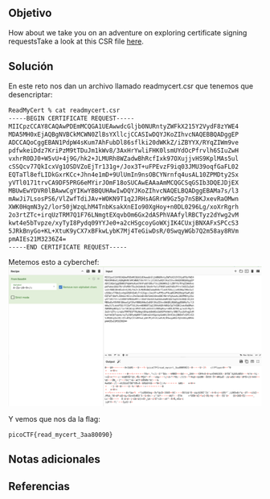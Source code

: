 ## Objetivo
How about we take you on an adventure on exploring certificate signing requestsTake a look at this CSR file [here](https://artifacts.picoctf.net/c/421/readmycert.csr).
## Solución
En este reto nos dan un archivo llamado readmycert.csr que tenemos que desencriptar:

```
ReadMyCert % cat readmycert.csr 
-----BEGIN CERTIFICATE REQUEST-----
MIICpzCCAY8CAQAwPDEmMCQGA1UEAwwdcGljb0NURntyZWFkX215Y2VydF8zYWE4
MDA5MH0xEjAQBgNVBCkMCWN0ZlBsYXllcjCCASIwDQYJKoZIhvcNAQEBBQADggEP
ADCCAQoCggEBAN1PdpW4sKum7AhFubDl86sflki20dWKkZ/iZBYYX/RYqZIWm9ve
pdfwkeiDdz7KriPzM9tTDuJm1kWv8/3AxHrYwliFHK0lsmUYdOcPfrvlh6SIuZwH
vxhrR0DJ0+W5vU+4j9G/hk2+JLMURh8WZadwBhRcfIxk97OXujjvHS9KplMAs5ul
cSSQcv77QkIcxVg1OSDVZoEjTr131g+/Jox3T+uFPEvzF9iq03JMU39oqfGaFL02
EQTaTl8efLIDkGxrKCc+Jhn4e1mD+9UlUmIn9nsOBCYNrnfq4usAL10ZPMDty2Sx
yVTl0171trvCA9DF5PRG6eMYirJOmF18oSUCAwEAAaAmMCQGCSqGSIb3DQEJDjEX
MBUwEwYDVR0lBAwwCgYIKwYBBQUHAwIwDQYJKoZIhvcNAQELBQADggEBAMa7s/l3
mAwJi7LsosPS6/VlZwfTdiJAv+WOKN9T1q2JRHsAGRrW9Gz5p7nSBKJxevRaOMwn
XWK0HqmN3y2/lor50jWzqLhM4TnbKsakXnEIo90XgHoy+n0DL0296Lg/xoXrRgrh
2o3rtZTc+irqUzTRM7Q1F76LNmgtEXqvbOm6Gx2dASPhVAAfylRBCTyz2dYwg2vM
kwt4e5bTvpze/xyTyI8Pydq09YYJe0+a2cHSgcoyGoWXjIK4CUxjBNXAFxSPCcS3
5JRkBnyGo+KL+XtuK9yCX7xBFkwLybK7Mj4TeGiwDsR/0SwqyWGb7Q2m58ay8RVm
pmAIEs21M3236Z4=
-----END CERTIFICATE REQUEST-----
```

Metemos esto a cyberchef:
![ReadMyCert](/imagenes/ReadMyCert.png)

Y vemos que nos da la flag:
```
picoCTF{read_mycert_3aa80090}
```
## Notas adicionales
## Referencias